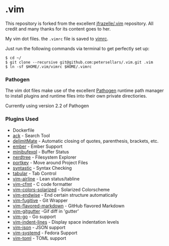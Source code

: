 .vim
====

This repository is forked from the excellent [jfrazelle/.vim](https://github.com/jfrazelle/.vim) repository. All credit and many thanks for its content goes to her.

My vim dot files. the `.vimrc` file is saved to [vimrc](https://github.com/petersellars/.vim/blob/master/vimrc).

Just run the following commands via terminal to get perfectly set up:

```console
$ cd ~/
$ git clone --recursive git@github.com:petersellars/.vim.git .vim
$ ln -sf $HOME/.vim/vimrc $HOME/.vimrc
```

### Pathogen
The vim dot files make use of the excellent [Pathogen](https://github.com/tpope/vim-pathogen) runtime path manager to install plugins and runtime files into their own private directiories.

Currently using version 2.2 of Pathogen

### Plugins Used

* Dockerfile 
* [ack](https://github.com/mileszs/ack.vim) - Search Tool
* [delimitMate](https://github.com/vim-scripts/delimitMate.vim) - Automatic
  closing of quotes, parenthesis, brackets, etc.
* [ember](https://github.com/dsawardekar/ember.vim) - Ember Support
* [minibufexpl](https://github.com/fholgado/minibufexpl.vim) - Buffer Status
* [nerdtree](https://github.com/scrooloose/nerdtree) - Filesystem Explorer
* [portkey](https://github.com/dsawardekar/portkey) - Move around Project Files
* [syntastic](https://github.com/scrooloose/syntastic) - Syntax Checking
* [tabular](https://github.com/godlygeek/tabular) - Tab Control
* [vim-airline](https://github.com/bling/vim-airline) - Lean status/tabline
* [vim-cfmt](https://github.com/crosbymichael/vim-cfmt) - C code formatter
* [vim-colors-solarized](https://github.com/altercation/vim-colors-solarized) - Solarized Colorscheme
* [vim-endwise](https://github.com/tpope/vim-endwise) - End certain structure
  automatically
* [vim-fugitive](https://github.com/tpope/vim-fugitive) - Git Wrapper
* [vim-flavored-markdown](https://github.com/jtratner/vim-flavored-markdown) - GitHub flavored Markdown
* [vim-gitgutter](https://github.com/airblade/vim-gitgutter) -Gif diff in
  'gutter'
* [vim-go](https://github.com/fatih/vim-go) - Go support
* [vim-indent-lines](https://github.com/Yggdroot/indentLine) - Display space
  indentation levels
* [vim-json](https://github.com/leshill/vim-json) - JSON support
* [vim-systemd](https://fedorapeople.org/cgit/wwoods/public_git/vim-scripts.git) - Fedora Support
* [vim-toml](https://github.com/cespare/vim-toml) - TOML support
